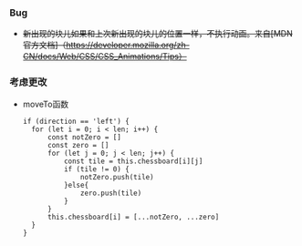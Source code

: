 ### Bug
- ~~新出现的块儿如果和上次新出现的块儿的位置一样，不执行动画。来自[MDN官方文档]（https://developer.mozilla.org/zh-CN/docs/Web/CSS/CSS_Animations/Tips）~~

### 考虑更改
- moveTo函数
  ```
  if (direction == 'left') {
    for (let i = 0; i < len; i++) {
        const notZero = []
        const zero = []
        for (let j = 0; j < len; j++) {
            const tile = this.chessboard[i][j]
            if (tile != 0) {
                notZero.push(tile)
            }else{
                zero.push(tile)
            }
        }
        this.chessboard[i] = [...notZero, ...zero]
    }
  }
  ```



